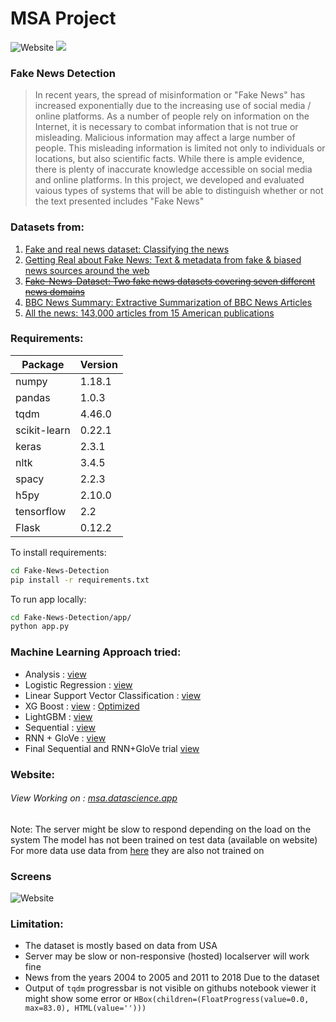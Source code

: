 # MSA Project
![Website](https://img.shields.io/website?down_color=red&down_message=Offline&up_color=green&up_message=UP&url=https%3A%2F%2Fdatascience.app) ![](https://img.shields.io/badge/Submission-Done-brightgreen)

### Fake News Detection

>In recent years, the spread of misinformation or "Fake News" has increased exponentially due to the increasing use of social media / online platforms. As a number of people rely on information on the Internet, it is necessary to combat information that is not true or misleading. Malicious information may affect a large number of people. This misleading information is limited not only to individuals or locations, but also scientific facts. While there is ample evidence, there is plenty of inaccurate knowledge accessible on social media and online platforms. In this project, we developed and evaluated vaious types of systems that will be able to distinguish whether or not the text presented includes "Fake News"
### Datasets from:
1. [Fake and real news dataset: Classifying the news](https://www.kaggle.com/clmentbisaillon/fake-and-real-news-dataset/)
2. [Getting Real about Fake News: Text & metadata from fake & biased news sources around the web](https://www.kaggle.com/mrisdal/fake-news)
3. ~~[Fake-News-Dataset: Two fake news datasets covering seven different news domains](https://www.kaggle.com/sumanthvrao/fakenewsdataset)~~
4. [BBC News Summary: Extractive Summarization of BBC News Articles ](https://www.kaggle.com/pariza/bbc-news-summary)
5. [All the news: 143,000 articles from 15 American publications](https://www.kaggle.com/snapcrack/all-the-news)

### Requirements:
| Package | Version |
| ------ | ------ |
| numpy | 1.18.1 |
| pandas | 1.0.3 |
| tqdm | 4.46.0 |
| scikit-learn | 0.22.1 |
| keras | 2.3.1 |
| nltk | 3.4.5 |
| spacy | 2.2.3 |
| h5py | 2.10.0 |
| tensorflow | 2.2 |
| Flask | 0.12.2 | 

To install requirements:
```sh
cd Fake-News-Detection
pip install -r requirements.txt
```

To run app locally:
```sh
cd Fake-News-Detection/app/
python app.py
```

### Machine Learning Approach tried:
 - Analysis : [view](https://github.com/Mohnish226/MSA_Proj/blob/master/Analysis.ipynb)
 - Logistic Regression : [view](https://github.com/Mohnish226/MSA_Proj/blob/master/Basic%20Machine%20Learning.ipynb)
 - Linear Support Vector Classification : [view](https://github.com/Mohnish226/MSA_Proj/blob/master/Basic%20Machine%20Learning.ipynb)
 - XG Boost : [view](https://github.com/Mohnish226/MSA_Proj/blob/master/Basic%20Machine%20Learning.ipynb) : [Optimized](https://github.com/Mohnish226/MSA_Proj/blob/master/XGBoost.ipynb)
 - LightGBM : [view](https://github.com/Mohnish226/MSA_Proj/blob/master/Basic%20Machine%20Learning.ipynb)
 - Sequential : [view](https://github.com/Mohnish226/MSA_Proj/blob/master/Sequential.ipynb)
 - RNN + GloVe : [view](https://github.com/Mohnish226/MSA_Proj/blob/master/GloVe.ipynb)
 - Final Sequential and RNN+GloVe trial [view](https://github.com/Mohnish226/MSA_Proj/blob/master/final-Sequential.ipynb)

### Website:

###### View Working on : [msa.datascience.app](http://msa.datascience.app)
Note: The server might be slow to respond depending on the load on the system
The model has not been trained on test data (available on website)
For more data use data from [here](https://github.com/Mohnish226/MSA_Proj/tree/master/test_data) they are also not trained on

### Screens

![Website](https://github.com/Mohnish226/MSA_Proj/blob/master/screens/output.gif)


### Limitation:
 - The dataset is mostly based on data from USA
 - Server may be slow or non-responsive (hosted) localserver will work fine
 - News from the years 2004 to 2005 and 2011 to 2018 Due to the dataset
 - Output of `tqdm` progressbar is not visible on githubs notebook viewer it might show some error or `HBox(children=(FloatProgress(value=0.0, max=83.0), HTML(value='')))`
